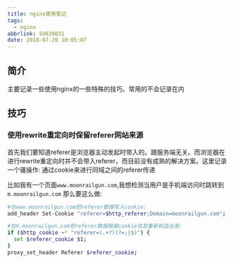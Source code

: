 ```yaml
---
title: nginx使用笔记
tags:
  - nginx
abbrlink: 5d639031
date: 2018-07-20 10:05:07
---
```


## 简介
主要记录一些使用nginx的一些特殊的技巧。常用的不会记录在内

## 技巧

### 使用rewrite重定向时保留referer网站来源

首先我们要知道referer是浏览器主动发起时带入的。跟服务端无关。而浏览器在进行rewrite重定向时并不会带入referer，而目前没有成熟的解决方案。这里记录一个骚操作: 通过cookie来进行同域之间的referer传递

比如我有一个页面`www.moonrailgun.com`,我想检测当用户是手机端访问时跳转到`m.moonrailgun.com`
那么要这么做:
```bash
#在www.moonrailgun.com把referer数据写入cookie:
add_header Set-Cookie "referer=$http_referer;Domain=moonrailgun.com";

#在m.moonrailgun.com把referer数据根据cookie信息重新构造出来:
if ($http_cookie ~* "referer=(.+?)(?=;|$)") {
  set $referer_cookie $1;
}
proxy_set_header Referer $referer_cookie;
```

